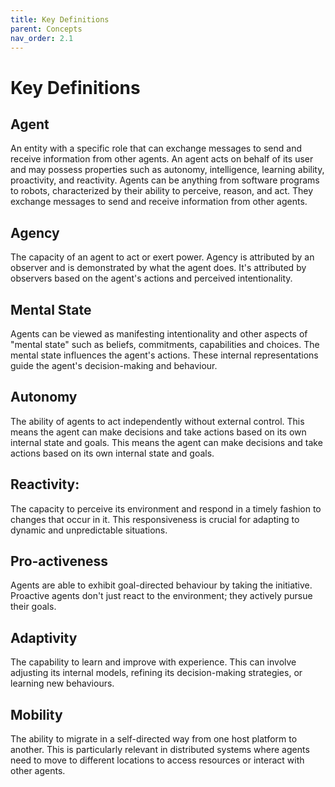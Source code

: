 ```yaml
---
title: Key Definitions
parent: Concepts
nav_order: 2.1
---
```


# Key Definitions

## Agent
An entity with a specific role that can exchange messages to send and receive information from other agents. An agent acts on behalf of its user and may possess properties such as autonomy, intelligence, learning ability, proactivity, and reactivity. Agents can be anything from software programs to robots, characterized by their ability to perceive, reason, and act. They exchange messages to send and receive information from other agents. 

## Agency
The capacity of an agent to act or exert power. Agency is attributed by an observer and is demonstrated by what the agent does. It's attributed by observers based on the agent's actions and perceived intentionality.

## Mental State 
Agents can be viewed as manifesting intentionality and other aspects of "mental state" such as beliefs, commitments, capabilities and choices. The mental state influences the agent's actions. These internal representations guide the agent's decision-making and behaviour. 

## Autonomy
The ability of agents to act independently without external control. This means the agent can make decisions and take actions based on its own internal state and goals. This means the agent can make decisions and take actions based on its own internal state and goals.

## Reactivity:
The capacity to perceive its environment and respond in a timely fashion to changes that occur in it. This responsiveness is crucial for adapting to dynamic and unpredictable situations.

## Pro-activeness
Agents are able to exhibit goal-directed behaviour by taking the initiative. Proactive agents don't just react to the environment; they actively pursue their goals. 

## Adaptivity
The capability to learn and improve with experience. This can involve adjusting its internal models, refining its decision-making strategies, or learning new behaviours.

## Mobility
The ability to migrate in a self-directed way from one host platform to another. This is particularly relevant in distributed systems where agents need to move to different locations to access resources or interact with other agents.